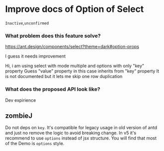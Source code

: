 # Improve docs of Option of Select

`Inactive`,`unconfirmed`

### What problem does this feature solve?

https://ant.design/components/select?theme=dark#option-props

I guess it needs improvement

Hi, i am using select with mode multiple and options with only "key" property
Guess "value" property in this case inherits from "key" property
It is not documented but it lets me skip one row duplication

### What does the proposed API look like?

Dev expirience

<!-- generated by ant-design-issue-helper. DO NOT REMOVE -->

## zombieJ

Do not deps on `key`. It's compatible for legacy usage in old version of antd and just no remove the logic to avoid breaking change. In v5 it's recommend to use `options` instead of jsx structure. You will find that most of the Demo is `options` style.
